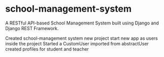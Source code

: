 # school-management-system

A RESTful API-based School Management System built using Django and Django REST Framework.

Created school-management system new project
start new app as users inside the project
Started a CustomUser imported from abstractUser
created profiles for student and teacher